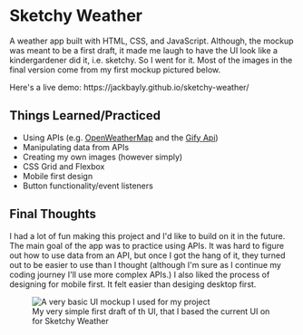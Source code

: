 # Sketchy Weather
<p>A weather app built with HTML, CSS, and JavaScript. Although, the mockup was meant to be a first draft, it made me laugh to have the UI look like a kindergardener did it, i.e. sketchy. So I went for it. Most of the images in the final version come from my first mockup pictured below.</p>
<p>Here's a live demo: https://jackbayly.github.io/sketchy-weather/</p>
<h2>Things Learned/Practiced</h2>
<ul>
  <li>Using APIs (e.g. <a href="https://openweathermap.org/">OpenWeatherMap</a> and the <a href="https://developers.giphy.com/">Gify Api</a>)</li>
  <li>Manipulating data from APIs</li>
  <li>Creating my own images (however simply)</li>
  <li>CSS Grid and Flexbox</li>
  <li>Mobile first design</li>
  <li>Button functionality/event listeners</li>
  </ul>
  <h2>Final Thoughts</h2>
  <p>I had a lot of fun making this project and I'd like to build on it in the future. The main goal of the app was to practice using APIs. It was hard to figure out how to use data from an API, but once I got the hang of it, they turned out to be easier to use than I thought (although I'm sure as I continue my coding journey I'll use more complex APIs.) I also liked the process of designing for mobile first. It felt easier than desiging desktop first.       </p>
<figure>
<img src="https://user-images.githubusercontent.com/27658766/163634545-38fdac18-e0ca-420d-86e3-a5991ed02d3f.jpeg" alt="A very basic UI mockup I used for my project">
<figcaption>My very simple first draft of th UI, that I based the current UI on for Sketchy Weather</figcaption>
</figure>
